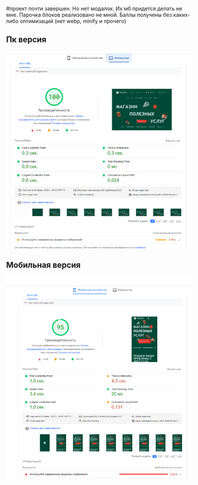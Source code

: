 #проект почти завершен. Но нет модалок. Их мб придется делать не мне. Парочка блоков реализовано не мной. Баллы получены без каких-либо оптимизаций (нет webp, minify и прочего)

## Пк версия 
![Image alt](https://github.com/poring931/wordpress_izvilina/raw/main/2022-02-20_20-45-45.png) 

## Мобильная версия
![Image alt](https://github.com/poring931/wordpress_izvilina/raw/main/2022-02-20_20-45-39.png) 
